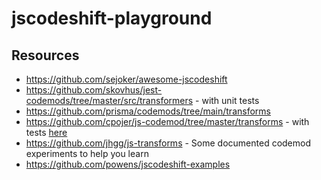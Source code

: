 # jscodeshift-playground

## Resources

-   https://github.com/sejoker/awesome-jscodeshift
-   https://github.com/skovhus/jest-codemods/tree/master/src/transformers - with unit tests
-   https://github.com/prisma/codemods/tree/main/transforms
-   https://github.com/cpojer/js-codemod/tree/master/transforms - with tests [here](https://github.com/cpojer/js-codemod/tree/master/transforms/__tests__)
-   https://github.com/jhgg/js-transforms - Some documented codemod experiments to help you learn
-   https://github.com/powens/jscodeshift-examples
